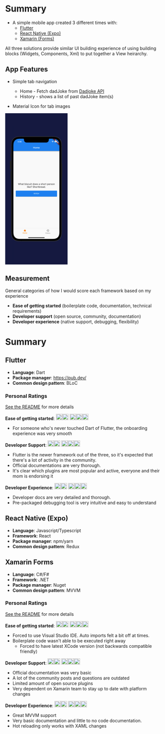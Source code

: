 # Summary

- A simple mobile app created 3 different times with:
  - [Flutter](https://docs.flutter.dev/get-started/install/macos)
  - [React Native (Expo)](https://docs.expo.dev/get-started/installation/)
  - [Xamarin (Forms)](https://dotnet.microsoft.com/en-us/learn/xamarin/hello-world-tutorial/install)

All three solutions provide similar UI building experience of using building blocks (Widgets, Components, Xml) to put together a View heirarchy.

## App Features

- Simple tab navigation

  - Home - Fetch dadJoke from [Dadjoke API](https://icanhazdadjoke.com/api)
  - History - shows a list of past dadJoke item(s)

- Material Icon for tab images

<img src="./images/2022-05-08-15-36-26.png" alt="Home" width="200"/>

## Measurement

General categories of how I would score each framework based on my experience

- **Ease of getting started** (boilerplate code, documentation, technical requirements)
- **Developer support** (open source, community, documentation)
- **Developer experience** (native support, debugging, flexibility)

# Summary

## Flutter

- **Language**: Dart
- **Package manager**: https://pub.dev/
- **Common design pattern**: BLoC

### Personal Ratings

[See the README](./flutter/app/README.md) for more details

**Ease of getting started**: <img src="https://raw.githubusercontent.com/FortAwesome/Font-Awesome/6.x/svgs/solid/star.svg" width="20" height="20"><img src="https://raw.githubusercontent.com/FortAwesome/Font-Awesome/6.x/svgs/solid/star.svg" width="20" height="20"> <img src="https://raw.githubusercontent.com/FortAwesome/Font-Awesome/6.x/svgs/solid/star.svg" width="20" height="20"><img src="https://raw.githubusercontent.com/FortAwesome/Font-Awesome/6.x/svgs/solid/star.svg" width="20" height="20"><img src="https://raw.githubusercontent.com/FortAwesome/Font-Awesome/6.x/svgs/solid/star.svg" width="20" height="20">

- For someone who's never touched Dart of Flutter, the onboarding experience was very smooth

**Developer Support**: <img src="https://raw.githubusercontent.com/FortAwesome/Font-Awesome/6.x/svgs/solid/star.svg" width="20" height="20"><img src="https://raw.githubusercontent.com/FortAwesome/Font-Awesome/6.x/svgs/solid/star.svg" width="20" height="20"> <img src="https://raw.githubusercontent.com/FortAwesome/Font-Awesome/6.x/svgs/solid/star.svg" width="20" height="20"><img src="https://raw.githubusercontent.com/FortAwesome/Font-Awesome/6.x/svgs/solid/star.svg" width="20" height="20"><img src="https://raw.githubusercontent.com/FortAwesome/Font-Awesome/6.x/svgs/regular/star.svg" width="20" height="20">

- Flutter is the newer framework out of the three, so it's expected that there's a lot of activity in the community.
- Official documentations are very thorough.
- It's clear which plugins are most popular and active, everyone and their mom is endorsing it

**Developer Experience**: <img src="https://raw.githubusercontent.com/FortAwesome/Font-Awesome/6.x/svgs/solid/star.svg" width="20" height="20"><img src="https://raw.githubusercontent.com/FortAwesome/Font-Awesome/6.x/svgs/solid/star.svg" width="20" height="20"> <img src="https://raw.githubusercontent.com/FortAwesome/Font-Awesome/6.x/svgs/solid/star.svg" width="20" height="20"><img src="https://raw.githubusercontent.com/FortAwesome/Font-Awesome/6.x/svgs/solid/star.svg" width="20" height="20"><img src="https://raw.githubusercontent.com/FortAwesome/Font-Awesome/6.x/svgs/regular/star.svg" width="20" height="20">

- Developer docs are very detailed and thorough.
- Pre-packaged debugging tool is very intuitive and easy to understand

## React Native (Expo)

- **Language**: Javascript/Typescript
- **Framework**: React
- **Package manager**: npm/yarn
- **Common design pattern**: Redux

## Xamarin Forms

- **Language**: C#/F#
- **Framework**: .NET
- **Package manager**: Nuget
- **Common design pattern**: MVVM

### Personal Ratings

[See the README](./xamarin/README.md) for more details

**Ease of getting started**: <img src="https://raw.githubusercontent.com/FortAwesome/Font-Awesome/6.x/svgs/solid/star.svg" width="20" height="20"><img src="https://raw.githubusercontent.com/FortAwesome/Font-Awesome/6.x/svgs/solid/star.svg" width="20" height="20"> <img src="https://raw.githubusercontent.com/FortAwesome/Font-Awesome/6.x/svgs/solid/star.svg" width="20" height="20"><img src="https://raw.githubusercontent.com/FortAwesome/Font-Awesome/6.x/svgs/regular/star.svg" width="20" height="20"><img src="https://raw.githubusercontent.com/FortAwesome/Font-Awesome/6.x/svgs/regular/star.svg" width="20" height="20">

- Forced to use Visual Studio IDE. Auto imports felt a bit off at times.
- Boilerplate code wasn't able to be executed right away
  - Forced to have latest XCode version (not backwards compatible friendly)

**Developer Support**: <img src="https://raw.githubusercontent.com/FortAwesome/Font-Awesome/6.x/svgs/solid/star.svg" width="20" height="20"><img src="https://raw.githubusercontent.com/FortAwesome/Font-Awesome/6.x/svgs/solid/star.svg" width="20" height="20"> <img src="https://raw.githubusercontent.com/FortAwesome/Font-Awesome/6.x/svgs/solid/star.svg" width="20" height="20"><img src="https://raw.githubusercontent.com/FortAwesome/Font-Awesome/6.x/svgs/regular/star.svg" width="20" height="20"><img src="https://raw.githubusercontent.com/FortAwesome/Font-Awesome/6.x/svgs/regular/star.svg" width="20" height="20">

- Official documentation was very basic
- A lot of the community posts and questions are outdated
- Limited amount of open source plugins
- Very dependent on Xamarin team to stay up to date with platform changes

**Developer Experience**: <img src="https://raw.githubusercontent.com/FortAwesome/Font-Awesome/6.x/svgs/solid/star.svg" width="20" height="20"><img src="https://raw.githubusercontent.com/FortAwesome/Font-Awesome/6.x/svgs/solid/star.svg" width="20" height="20"> <img src="https://raw.githubusercontent.com/FortAwesome/Font-Awesome/6.x/svgs/regular/star.svg" width="20" height="20"><img src="https://raw.githubusercontent.com/FortAwesome/Font-Awesome/6.x/svgs/regular/star.svg" width="20" height="20"><img src="https://raw.githubusercontent.com/FortAwesome/Font-Awesome/6.x/svgs/regular/star.svg" width="20" height="20">

- Great MVVM support
- Very basic documentation and little to no code documentation.
- Hot reloading only works with XAML changes
